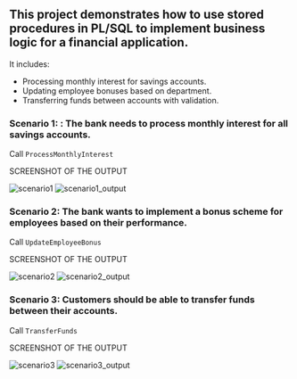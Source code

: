 ## This project demonstrates how to use stored procedures in PL/SQL to implement business logic for a financial application. 
It includes:
 - Processing monthly interest for savings accounts.
 - Updating employee bonuses based on department.
 - Transferring funds between accounts with validation.

### Scenario 1: : The bank needs to process monthly interest for all savings accounts.
 Call `ProcessMonthlyInterest`
 
 SCREENSHOT OF THE OUTPUT

![scenario1](https://github.com/user-attachments/assets/26549271-8720-43ac-899b-596b6e1c56a1)
![scenario1_output](https://github.com/user-attachments/assets/c34933aa-d741-4b5d-8033-69388eeab77f)


### Scenario 2: The bank wants to implement a bonus scheme for employees based on their performance.
 Call `UpdateEmployeeBonus`
 
 SCREENSHOT OF THE OUTPUT

![scenario2](https://github.com/user-attachments/assets/db8ed207-2b3b-4e53-b9fd-215bd123ef08)
![scenario2_output](https://github.com/user-attachments/assets/7b10e264-3895-4e9d-a81a-d1086ac93922)



### Scenario 3: Customers should be able to transfer funds between their accounts.
Call `TransferFunds`
 
SCREENSHOT OF THE OUTPUT

 ![scenario3](https://github.com/user-attachments/assets/e0e80b1e-b864-4f63-bc37-f3ee99aea032)
 ![scenario3_output](https://github.com/user-attachments/assets/c394339c-7809-403a-8558-94db63cec7bc)


